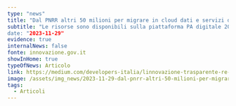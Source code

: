 ```yaml
---
type: "news"
title: "Dal PNRR altri 50 milioni per migrare in cloud dati e servizi dei Comuni"
subtitle: "Le risorse sono disponibili sulla piattaforma PA digitale 2026, per candidarsi c’è tempo fino al 29 marzo 2024
date: "2023-11-29"
evidence: true
internalNews: false
fonte: innovazione.gov.it
showInHome: true
typeOfNews: Articolo
link: https://medium.com/developers-italia/linnovazione-trasparente-re-architect-o-refactoring-di-applicazioni-per-il-cloud-c94f53df1c8d
image: /assets/img_news/2023-11-29-dal-pnrr-altri-50-milioni-per-migrare-in-cloud-dati-e-servizi-dei-comuni.png
tags:
  - Articoli
---
```

